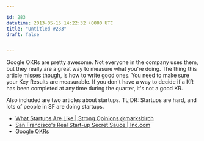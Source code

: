 ```yaml
---

id: 283
datetime: 2013-05-15 14:22:32 +0000 UTC
title: "Untitled #283"
draft: false


---
```


Google OKRs are pretty awesome. Not everyone in the company uses them, but they really are a great way to measure what you're doing. The thing this article misses though, is how to write good ones. You need to make sure your Key Results are measurable. If you don't have a way to decide if a KR has been completed at any time during the quarter, it's not a good KR.

Also included are two articles about startups. TL;DR: Startups are hard, and lots of people in SF are doing startups. 

 
 * [What Startups Are Like | Strong Opinions @marksbirch](http://birch.co/post/50425375471/what-startups-are-like)
 * [San Francisco's Real Start-up Secret Sauce | Inc.com](http://www.inc.com/philip-rosedale/start-up-magic-of-san-francisco.html)
 * [Google OKRs](http://googlesystem.blogspot.com/2013/05/google-okrs.html)


